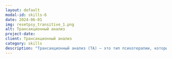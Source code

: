 ```yaml
---
layout: default
modal-id: skills-6
date: 2024-06-01
img: resetpsy_transitive_1.png
alt: Трансакционный анализ
project-date: 
client: Трансакционный анализ
category: skills
description: "Трансакционный анализ (ТА) — это тип психотерапии, который фокусируется на том, как люди взаимодействуют друг с другом, разбивая модели общения на три «эго-состояния»: Родитель, Взрослый и Ребенок. Он направлен на то, чтобы помочь людям понять эти состояния и то, как они влияют на их отношения и поведение. Как психолог с обширным опытом в ТА, я помог бесчисленному количеству клиентов распознать и изменить бесполезные модели в их взаимодействиях. Я умею определять эго-состояния в общении и помогать клиентам развивать более здоровые способы общения с другими. Мои знания в ТА позволяют мне направлять людей к улучшению общения, большему самосознанию и более полноценным отношениям. Я увлечена тем, чтобы дать клиентам возможность освободиться от негативных моделей и создать позитивные изменения в своей жизни."
---
```

